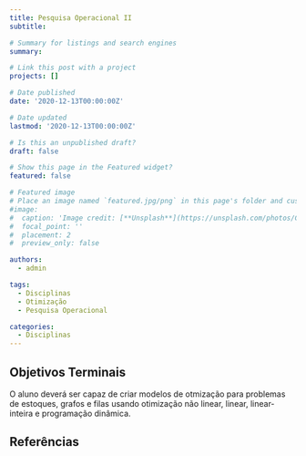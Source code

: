 ```yaml
---
title: Pesquisa Operacional II
subtitle: 

# Summary for listings and search engines
summary: 

# Link this post with a project
projects: []

# Date published
date: '2020-12-13T00:00:00Z'

# Date updated
lastmod: '2020-12-13T00:00:00Z'

# Is this an unpublished draft?
draft: false

# Show this page in the Featured widget?
featured: false

# Featured image
# Place an image named `featured.jpg/png` in this page's folder and customize its options here.
#image:
#  caption: 'Image credit: [**Unsplash**](https://unsplash.com/photos/CpkOjOcXdUY)'
#  focal_point: ''
#  placement: 2
#  preview_only: false

authors:
  - admin

tags:
  - Disciplinas
  - Otimização
  - Pesquisa Operacional

categories:
  - Disciplinas
---
```


## Objetivos Terminais

O aluno deverá ser capaz de criar modelos de otmização para problemas de estoques, grafos e filas usando otimização não linear, linear, linear-inteira e programação dinâmica.

## Referências
